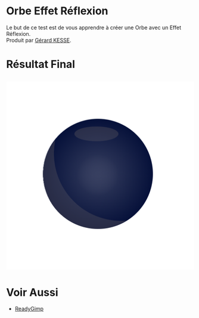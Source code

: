 # Orbe Effet Réflexion

Le but de ce test est de vous apprendre à créer une Orbe avec un Effet Réflexion.  
Produit par 
[Gérard KESSE](https://github.com/gkesse/ "https://github.com/gkesse").

# Résultat Final

![Orbe.png](https://raw.githubusercontent.com/gkesse/ReadyGimp/master/Orbe/Orbe.png)
---
# Voir Aussi

* [ReadyGimp](https://github.com/gkesse/ReadyGimp/#apprendre-la-synthèse-dimages-avec-gimp "ReadyGimp")
